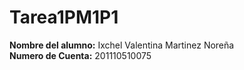 # Tarea1PM1P1
**Nombre del alumno:** Ixchel Valentina Martinez Noreña  
**Numero de Cuenta:** 201110510075  

